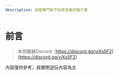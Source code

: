 ```yaml
---
description: 這是專門給予玩家查看的電子書
---
```


# 前言

> 本伺服器Discord: [https://discord.gg/vjXs5F2](https://discord.gg/vjXs5F2)

內容僅供參考，與實際遊玩內容為主

